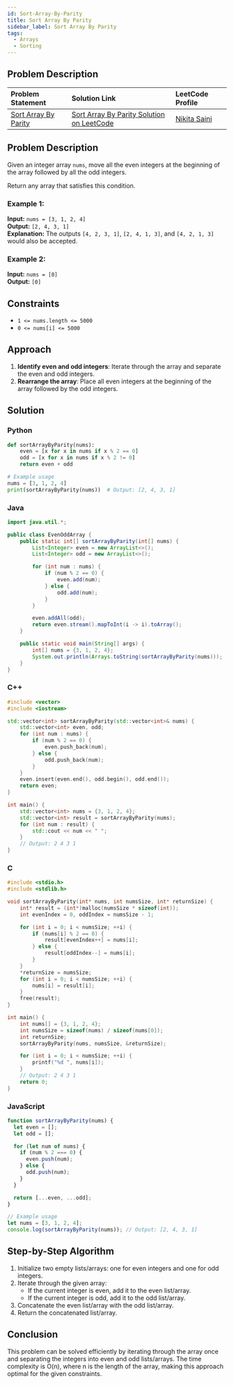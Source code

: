 ```yaml
---
id: Sort-Array-By-Parity
title: Sort Array By Parity
sidebar_label: Sort Array By Parity
tags:
  - Arrays
  - Sorting
---
```


## Problem Description

| Problem Statement                                                                       | Solution Link                                                                                              | LeetCode Profile                                     |
| :-------------------------------------------------------------------------------------- | :--------------------------------------------------------------------------------------------------------- | :--------------------------------------------------- |
| [Sort Array By Parity](https://leetcode.com/problems/sort-array-by-parity/description/) | [Sort Array By Parity Solution on LeetCode](https://leetcode.com/problems/sort-array-by-parity/solutions/) | [Nikita Saini](https://leetcode.com/u/Saini_Nikita/) |

## Problem Description

Given an integer array `nums`, move all the even integers at the beginning of the array followed by all the odd integers.

Return any array that satisfies this condition.

### Example 1:

**Input:** `nums = [3, 1, 2, 4]`  
**Output:** `[2, 4, 3, 1]`  
**Explanation:** The outputs `[4, 2, 3, 1]`, `[2, 4, 1, 3]`, and `[4, 2, 1, 3]` would also be accepted.

### Example 2:

**Input:** `nums = [0]`  
**Output:** `[0]`

## Constraints

- `1 <= nums.length <= 5000`
- `0 <= nums[i] <= 5000`

## Approach

1. **Identify even and odd integers**: Iterate through the array and separate the even and odd integers.
2. **Rearrange the array**: Place all even integers at the beginning of the array followed by the odd integers.

## Solution

### Python

```python
def sortArrayByParity(nums):
    even = [x for x in nums if x % 2 == 0]
    odd = [x for x in nums if x % 2 != 0]
    return even + odd

# Example usage
nums = [3, 1, 2, 4]
print(sortArrayByParity(nums))  # Output: [2, 4, 3, 1]
```

### Java

```java
import java.util.*;

public class EvenOddArray {
    public static int[] sortArrayByParity(int[] nums) {
        List<Integer> even = new ArrayList<>();
        List<Integer> odd = new ArrayList<>();

        for (int num : nums) {
            if (num % 2 == 0) {
                even.add(num);
            } else {
                odd.add(num);
            }
        }

        even.addAll(odd);
        return even.stream().mapToInt(i -> i).toArray();
    }

    public static void main(String[] args) {
        int[] nums = {3, 1, 2, 4};
        System.out.println(Arrays.toString(sortArrayByParity(nums)));  // Output: [2, 4, 3, 1]
    }
}
```

### C++

```cpp
#include <vector>
#include <iostream>

std::vector<int> sortArrayByParity(std::vector<int>& nums) {
    std::vector<int> even, odd;
    for (int num : nums) {
        if (num % 2 == 0) {
            even.push_back(num);
        } else {
            odd.push_back(num);
        }
    }
    even.insert(even.end(), odd.begin(), odd.end());
    return even;
}

int main() {
    std::vector<int> nums = {3, 1, 2, 4};
    std::vector<int> result = sortArrayByParity(nums);
    for (int num : result) {
        std::cout << num << " ";
    }
    // Output: 2 4 3 1
}
```

### C

```c
#include <stdio.h>
#include <stdlib.h>

void sortArrayByParity(int* nums, int numsSize, int* returnSize) {
    int* result = (int*)malloc(numsSize * sizeof(int));
    int evenIndex = 0, oddIndex = numsSize - 1;

    for (int i = 0; i < numsSize; ++i) {
        if (nums[i] % 2 == 0) {
            result[evenIndex++] = nums[i];
        } else {
            result[oddIndex--] = nums[i];
        }
    }
    *returnSize = numsSize;
    for (int i = 0; i < numsSize; ++i) {
        nums[i] = result[i];
    }
    free(result);
}

int main() {
    int nums[] = {3, 1, 2, 4};
    int numsSize = sizeof(nums) / sizeof(nums[0]);
    int returnSize;
    sortArrayByParity(nums, numsSize, &returnSize);

    for (int i = 0; i < numsSize; ++i) {
        printf("%d ", nums[i]);
    }
    // Output: 2 4 3 1
    return 0;
}
```

### JavaScript

```javascript
function sortArrayByParity(nums) {
  let even = [];
  let odd = [];

  for (let num of nums) {
    if (num % 2 === 0) {
      even.push(num);
    } else {
      odd.push(num);
    }
  }

  return [...even, ...odd];
}

// Example usage
let nums = [3, 1, 2, 4];
console.log(sortArrayByParity(nums)); // Output: [2, 4, 3, 1]
```

## Step-by-Step Algorithm

1. Initialize two empty lists/arrays: one for even integers and one for odd integers.
2. Iterate through the given array:
   - If the current integer is even, add it to the even list/array.
   - If the current integer is odd, add it to the odd list/array.
3. Concatenate the even list/array with the odd list/array.
4. Return the concatenated list/array.

## Conclusion

This problem can be solved efficiently by iterating through the array once and separating the integers into even and odd lists/arrays. The time complexity is O(n), where n is the length of the array, making this approach optimal for the given constraints.

